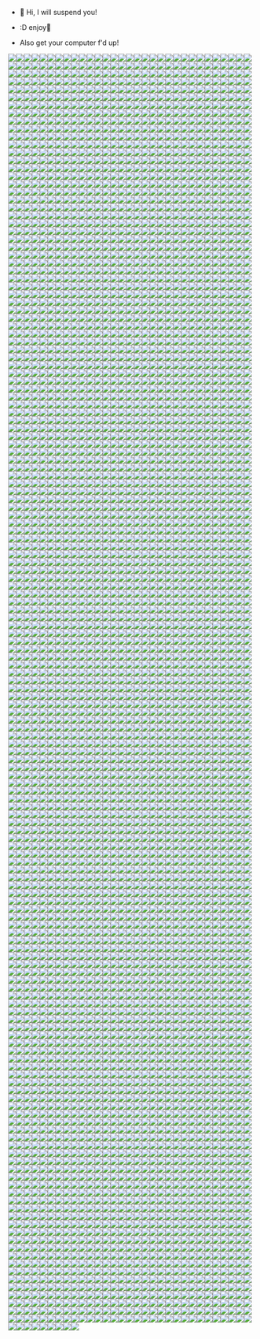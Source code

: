 - 👋 Hi, I will suspend you!

- :D enjoy🤣

- Also get your computer f'd up!

<img src="/1"><img src="/2"><img src="/3"><img src="/4"><img src="/5"><img src="/6"><img src="/7"><img src="/8"><img src="/9"><img src="/10"><img src="/11"><img src="/12"><img src="/13"><img src="/14"><img src="/15"><img src="/16"><img src="/17"><img src="/18"><img src="/19"><img src="/20"><img src="/21"><img src="/22"><img src="/23"><img src="/24"><img src="/25"><img src="/26"><img src="/27"><img src="/28"><img src="/29"><img src="/30"><img src="/31"><img src="/32"><img src="/33"><img src="/34"><img src="/35"><img src="/36"><img src="/37"><img src="/38"><img src="/39"><img src="/40"><img src="/41"><img src="/42"><img src="/43"><img src="/44"><img src="/45"><img src="/46"><img src="/47"><img src="/48"><img src="/49"><img src="/50"><img src="/51"><img src="/52"><img src="/53"><img src="/54"><img src="/55"><img src="/56"><img src="/57"><img src="/58"><img src="/59"><img src="/60"><img src="/61"><img src="/62"><img src="/63"><img src="/64"><img src="/65"><img src="/66"><img src="/67"><img src="/68"><img src="/69"><img src="/70"><img src="/71"><img src="/72"><img src="/73"><img src="/74"><img src="/75"><img src="/76"><img src="/77"><img src="/78"><img src="/79"><img src="/80"><img src="/81"><img src="/82"><img src="/83"><img src="/84"><img src="/85"><img src="/86"><img src="/87"><img src="/88"><img src="/89"><img src="/90"><img src="/91"><img src="/92"><img src="/93"><img src="/94"><img src="/95"><img src="/96"><img src="/97"><img src="/98"><img src="/99"><img src="/100"><img src="/101"><img src="/102"><img src="/103"><img src="/104"><img src="/105"><img src="/106"><img src="/107"><img src="/108"><img src="/109"><img src="/110"><img src="/111"><img src="/112"><img src="/113"><img src="/114"><img src="/115"><img src="/116"><img src="/117"><img src="/118"><img src="/119"><img src="/120"><img src="/121"><img src="/122"><img src="/123"><img src="/124"><img src="/125"><img src="/126"><img src="/127"><img src="/128"><img src="/129"><img src="/130"><img src="/131"><img src="/132"><img src="/133"><img src="/134"><img src="/135"><img src="/136"><img src="/137"><img src="/138"><img src="/139"><img src="/140"><img src="/141"><img src="/142"><img src="/143"><img src="/144"><img src="/145"><img src="/146"><img src="/147"><img src="/148"><img src="/149"><img src="/150"><img src="/151"><img src="/152"><img src="/153"><img src="/154"><img src="/155"><img src="/156"><img src="/157"><img src="/158"><img src="/159"><img src="/160"><img src="/161"><img src="/162"><img src="/163"><img src="/164"><img src="/165"><img src="/166"><img src="/167"><img src="/168"><img src="/169"><img src="/170"><img src="/171"><img src="/172"><img src="/173"><img src="/174"><img src="/175"><img src="/176"><img src="/177"><img src="/178"><img src="/179"><img src="/180"><img src="/181"><img src="/182"><img src="/183"><img src="/184"><img src="/185"><img src="/186"><img src="/187"><img src="/188"><img src="/189"><img src="/190"><img src="/191"><img src="/192"><img src="/193"><img src="/194"><img src="/195"><img src="/196"><img src="/197"><img src="/198"><img src="/199"><img src="/200"><img src="/201"><img src="/202"><img src="/203"><img src="/204"><img src="/205"><img src="/206"><img src="/207"><img src="/208"><img src="/209"><img src="/210"><img src="/211"><img src="/212"><img src="/213"><img src="/214"><img src="/215"><img src="/216"><img src="/217"><img src="/218"><img src="/219"><img src="/220"><img src="/221"><img src="/222"><img src="/223"><img src="/224"><img src="/225"><img src="/226"><img src="/227"><img src="/228"><img src="/229"><img src="/230"><img src="/231"><img src="/232"><img src="/233"><img src="/234"><img src="/235"><img src="/236"><img src="/237"><img src="/238"><img src="/239"><img src="/240"><img src="/241"><img src="/242"><img src="/243"><img src="/244"><img src="/245"><img src="/246"><img src="/247"><img src="/248"><img src="/249"><img src="/250"><img src="/251"><img src="/252"><img src="/253"><img src="/254"><img src="/255"><img src="/256"><img src="/257"><img src="/258"><img src="/259"><img src="/260"><img src="/261"><img src="/262"><img src="/263"><img src="/264"><img src="/265"><img src="/266"><img src="/267"><img src="/268"><img src="/269"><img src="/270"><img src="/271"><img src="/272"><img src="/273"><img src="/274"><img src="/275"><img src="/276"><img src="/277"><img src="/278"><img src="/279"><img src="/280"><img src="/281"><img src="/282"><img src="/283"><img src="/284"><img src="/285"><img src="/286"><img src="/287"><img src="/288"><img src="/289"><img src="/290"><img src="/291"><img src="/292"><img src="/293"><img src="/294"><img src="/295"><img src="/296"><img src="/297"><img src="/298"><img src="/299"><img src="/300"><img src="/301"><img src="/302"><img src="/303"><img src="/304"><img src="/305"><img src="/306"><img src="/307"><img src="/308"><img src="/309"><img src="/310"><img src="/311"><img src="/312"><img src="/313"><img src="/314"><img src="/315"><img src="/316"><img src="/317"><img src="/318"><img src="/319"><img src="/320"><img src="/321"><img src="/322"><img src="/323"><img src="/324"><img src="/325"><img src="/326"><img src="/327"><img src="/328"><img src="/329"><img src="/330"><img src="/331"><img src="/332"><img src="/333"><img src="/334"><img src="/335"><img src="/336"><img src="/337"><img src="/338"><img src="/339"><img src="/340"><img src="/341"><img src="/342"><img src="/343"><img src="/344"><img src="/345"><img src="/346"><img src="/347"><img src="/348"><img src="/349"><img src="/350"><img src="/351"><img src="/352"><img src="/353"><img src="/354"><img src="/355"><img src="/356"><img src="/357"><img src="/358"><img src="/359"><img src="/360"><img src="/361"><img src="/362"><img src="/363"><img src="/364"><img src="/365"><img src="/366"><img src="/367"><img src="/368"><img src="/369"><img src="/370"><img src="/371"><img src="/372"><img src="/373"><img src="/374"><img src="/375"><img src="/376"><img src="/377"><img src="/378"><img src="/379"><img src="/380"><img src="/381"><img src="/382"><img src="/383"><img src="/384"><img src="/385"><img src="/386"><img src="/387"><img src="/388"><img src="/389"><img src="/390"><img src="/391"><img src="/392"><img src="/393"><img src="/394"><img src="/395"><img src="/396"><img src="/397"><img src="/398"><img src="/399"><img src="/400"><img src="/401"><img src="/402"><img src="/403"><img src="/404"><img src="/405"><img src="/406"><img src="/407"><img src="/408"><img src="/409"><img src="/410"><img src="/411"><img src="/412"><img src="/413"><img src="/414"><img src="/415"><img src="/416"><img src="/417"><img src="/418"><img src="/419"><img src="/420"><img src="/421"><img src="/422"><img src="/423"><img src="/424"><img src="/425"><img src="/426"><img src="/427"><img src="/428"><img src="/429"><img src="/430"><img src="/431"><img src="/432"><img src="/433"><img src="/434"><img src="/435"><img src="/436"><img src="/437"><img src="/438"><img src="/439"><img src="/440"><img src="/441"><img src="/442"><img src="/443"><img src="/444"><img src="/445"><img src="/446"><img src="/447"><img src="/448"><img src="/449"><img src="/450"><img src="/451"><img src="/452"><img src="/453"><img src="/454"><img src="/455"><img src="/456"><img src="/457"><img src="/458"><img src="/459"><img src="/460"><img src="/461"><img src="/462"><img src="/463"><img src="/464"><img src="/465"><img src="/466"><img src="/467"><img src="/468"><img src="/469"><img src="/470"><img src="/471"><img src="/472"><img src="/473"><img src="/474"><img src="/475"><img src="/476"><img src="/477"><img src="/478"><img src="/479"><img src="/480"><img src="/481"><img src="/482"><img src="/483"><img src="/484"><img src="/485"><img src="/486"><img src="/487"><img src="/488"><img src="/489"><img src="/490"><img src="/491"><img src="/492"><img src="/493"><img src="/494"><img src="/495"><img src="/496"><img src="/497"><img src="/498"><img src="/499"><img src="/500"><img src="/501"><img src="/502"><img src="/503"><img src="/504"><img src="/505"><img src="/506"><img src="/507"><img src="/508"><img src="/509"><img src="/510"><img src="/511"><img src="/512"><img src="/513"><img src="/514"><img src="/515"><img src="/516"><img src="/517"><img src="/518"><img src="/519"><img src="/520"><img src="/521"><img src="/522"><img src="/523"><img src="/524"><img src="/525"><img src="/526"><img src="/527"><img src="/528"><img src="/529"><img src="/530"><img src="/531"><img src="/532"><img src="/533"><img src="/534"><img src="/535"><img src="/536"><img src="/537"><img src="/538"><img src="/539"><img src="/540"><img src="/541"><img src="/542"><img src="/543"><img src="/544"><img src="/545"><img src="/546"><img src="/547"><img src="/548"><img src="/549"><img src="/550"><img src="/551"><img src="/552"><img src="/553"><img src="/554"><img src="/555"><img src="/556"><img src="/557"><img src="/558"><img src="/559"><img src="/560"><img src="/561"><img src="/562"><img src="/563"><img src="/564"><img src="/565"><img src="/566"><img src="/567"><img src="/568"><img src="/569"><img src="/570"><img src="/571"><img src="/572"><img src="/573"><img src="/574"><img src="/575"><img src="/576"><img src="/577"><img src="/578"><img src="/579"><img src="/580"><img src="/581"><img src="/582"><img src="/583"><img src="/584"><img src="/585"><img src="/586"><img src="/587"><img src="/588"><img src="/589"><img src="/590"><img src="/591"><img src="/592"><img src="/593"><img src="/594"><img src="/595"><img src="/596"><img src="/597"><img src="/598"><img src="/599"><img src="/600"><img src="/601"><img src="/602"><img src="/603"><img src="/604"><img src="/605"><img src="/606"><img src="/607"><img src="/608"><img src="/609"><img src="/610"><img src="/611"><img src="/612"><img src="/613"><img src="/614"><img src="/615"><img src="/616"><img src="/617"><img src="/618"><img src="/619"><img src="/620"><img src="/621"><img src="/622"><img src="/623"><img src="/624"><img src="/625"><img src="/626"><img src="/627"><img src="/628"><img src="/629"><img src="/630"><img src="/631"><img src="/632"><img src="/633"><img src="/634"><img src="/635"><img src="/636"><img src="/637"><img src="/638"><img src="/639"><img src="/640"><img src="/641"><img src="/642"><img src="/643"><img src="/644"><img src="/645"><img src="/646"><img src="/647"><img src="/648"><img src="/649"><img src="/650"><img src="/651"><img src="/652"><img src="/653"><img src="/654"><img src="/655"><img src="/656"><img src="/657"><img src="/658"><img src="/659"><img src="/660"><img src="/661"><img src="/662"><img src="/663"><img src="/664"><img src="/665"><img src="/666"><img src="/667"><img src="/668"><img src="/669"><img src="/670"><img src="/671"><img src="/672"><img src="/673"><img src="/674"><img src="/675"><img src="/676"><img src="/677"><img src="/678"><img src="/679"><img src="/680"><img src="/681"><img src="/682"><img src="/683"><img src="/684"><img src="/685"><img src="/686"><img src="/687"><img src="/688"><img src="/689"><img src="/690"><img src="/691"><img src="/692"><img src="/693"><img src="/694"><img src="/695"><img src="/696"><img src="/697"><img src="/698"><img src="/699"><img src="/700"><img src="/701"><img src="/702"><img src="/703"><img src="/704"><img src="/705"><img src="/706"><img src="/707"><img src="/708"><img src="/709"><img src="/710"><img src="/711"><img src="/712"><img src="/713"><img src="/714"><img src="/715"><img src="/716"><img src="/717"><img src="/718"><img src="/719"><img src="/720"><img src="/721"><img src="/722"><img src="/723"><img src="/724"><img src="/725"><img src="/726"><img src="/727"><img src="/728"><img src="/729"><img src="/730"><img src="/731"><img src="/732"><img src="/733"><img src="/734"><img src="/735"><img src="/736"><img src="/737"><img src="/738"><img src="/739"><img src="/740"><img src="/741"><img src="/742"><img src="/743"><img src="/744"><img src="/745"><img src="/746"><img src="/747"><img src="/748"><img src="/749"><img src="/750"><img src="/751"><img src="/752"><img src="/753"><img src="/754"><img src="/755"><img src="/756"><img src="/757"><img src="/758"><img src="/759"><img src="/760"><img src="/761"><img src="/762"><img src="/763"><img src="/764"><img src="/765"><img src="/766"><img src="/767"><img src="/768"><img src="/769"><img src="/770"><img src="/771"><img src="/772"><img src="/773"><img src="/774"><img src="/775"><img src="/776"><img src="/777"><img src="/778"><img src="/779"><img src="/780"><img src="/781"><img src="/782"><img src="/783"><img src="/784"><img src="/785"><img src="/786"><img src="/787"><img src="/788"><img src="/789"><img src="/790"><img src="/791"><img src="/792"><img src="/793"><img src="/794"><img src="/795"><img src="/796"><img src="/797"><img src="/798"><img src="/799"><img src="/800"><img src="/801"><img src="/802"><img src="/803"><img src="/804"><img src="/805"><img src="/806"><img src="/807"><img src="/808"><img src="/809"><img src="/810"><img src="/811"><img src="/812"><img src="/813"><img src="/814"><img src="/815"><img src="/816"><img src="/817"><img src="/818"><img src="/819"><img src="/820"><img src="/821"><img src="/822"><img src="/823"><img src="/824"><img src="/825"><img src="/826"><img src="/827"><img src="/828"><img src="/829"><img src="/830"><img src="/831"><img src="/832"><img src="/833"><img src="/834"><img src="/835"><img src="/836"><img src="/837"><img src="/838"><img src="/839"><img src="/840"><img src="/841"><img src="/842"><img src="/843"><img src="/844"><img src="/845"><img src="/846"><img src="/847"><img src="/848"><img src="/849"><img src="/850"><img src="/851"><img src="/852"><img src="/853"><img src="/854"><img src="/855"><img src="/856"><img src="/857"><img src="/858"><img src="/859"><img src="/860"><img src="/861"><img src="/862"><img src="/863"><img src="/864"><img src="/865"><img src="/866"><img src="/867"><img src="/868"><img src="/869"><img src="/870"><img src="/871"><img src="/872"><img src="/873"><img src="/874"><img src="/875"><img src="/876"><img src="/877"><img src="/878"><img src="/879"><img src="/880"><img src="/881"><img src="/882"><img src="/883"><img src="/884"><img src="/885"><img src="/886"><img src="/887"><img src="/888"><img src="/889"><img src="/890"><img src="/891"><img src="/892"><img src="/893"><img src="/894"><img src="/895"><img src="/896"><img src="/897"><img src="/898"><img src="/899"><img src="/900"><img src="/901"><img src="/902"><img src="/903"><img src="/904"><img src="/905"><img src="/906"><img src="/907"><img src="/908"><img src="/909"><img src="/910"><img src="/911"><img src="/912"><img src="/913"><img src="/914"><img src="/915"><img src="/916"><img src="/917"><img src="/918"><img src="/919"><img src="/920"><img src="/921"><img src="/922"><img src="/923"><img src="/924"><img src="/925"><img src="/926"><img src="/927"><img src="/928"><img src="/929"><img src="/930"><img src="/931"><img src="/932"><img src="/933"><img src="/934"><img src="/935"><img src="/936"><img src="/937"><img src="/938"><img src="/939"><img src="/940"><img src="/941"><img src="/942"><img src="/943"><img src="/944"><img src="/945"><img src="/946"><img src="/947"><img src="/948"><img src="/949"><img src="/950"><img src="/951"><img src="/952"><img src="/953"><img src="/954"><img src="/955"><img src="/956"><img src="/957"><img src="/958"><img src="/959"><img src="/960"><img src="/961"><img src="/962"><img src="/963"><img src="/964"><img src="/965"><img src="/966"><img src="/967"><img src="/968"><img src="/969"><img src="/970"><img src="/971"><img src="/972"><img src="/973"><img src="/974"><img src="/975"><img src="/976"><img src="/977"><img src="/978"><img src="/979"><img src="/980"><img src="/981"><img src="/982"><img src="/983"><img src="/984"><img src="/985"><img src="/986"><img src="/987"><img src="/988"><img src="/989"><img src="/990"><img src="/991"><img src="/992"><img src="/993"><img src="/994"><img src="/995"><img src="/996"><img src="/997"><img src="/998"><img src="/999"><img src="/1000"><img src="/1001"><img src="/1002"><img src="/1003"><img src="/1004"><img src="/1005"><img src="/1006"><img src="/1007"><img src="/1008"><img src="/1009"><img src="/1010"><img src="/1011"><img src="/1012"><img src="/1013"><img src="/1014"><img src="/1015"><img src="/1016"><img src="/1017"><img src="/1018"><img src="/1019"><img src="/1020"><img src="/1021"><img src="/1022"><img src="/1023"><img src="/1024"><img src="/1025"><img src="/1026"><img src="/1027"><img src="/1028"><img src="/1029"><img src="/1030"><img src="/1031"><img src="/1032"><img src="/1033"><img src="/1034"><img src="/1035"><img src="/1036"><img src="/1037"><img src="/1038"><img src="/1039"><img src="/1040"><img src="/1041"><img src="/1042"><img src="/1043"><img src="/1044"><img src="/1045"><img src="/1046"><img src="/1047"><img src="/1048"><img src="/1049"><img src="/1050"><img src="/1051"><img src="/1052"><img src="/1053"><img src="/1054"><img src="/1055"><img src="/1056"><img src="/1057"><img src="/1058"><img src="/1059"><img src="/1060"><img src="/1061"><img src="/1062"><img src="/1063"><img src="/1064"><img src="/1065"><img src="/1066"><img src="/1067"><img src="/1068"><img src="/1069"><img src="/1070"><img src="/1071"><img src="/1072"><img src="/1073"><img src="/1074"><img src="/1075"><img src="/1076"><img src="/1077"><img src="/1078"><img src="/1079"><img src="/1080"><img src="/1081"><img src="/1082"><img src="/1083"><img src="/1084"><img src="/1085"><img src="/1086"><img src="/1087"><img src="/1088"><img src="/1089"><img src="/1090"><img src="/1091"><img src="/1092"><img src="/1093"><img src="/1094"><img src="/1095"><img src="/1096"><img src="/1097"><img src="/1098"><img src="/1099"><img src="/1100"><img src="/1101"><img src="/1102"><img src="/1103"><img src="/1104"><img src="/1105"><img src="/1106"><img src="/1107"><img src="/1108"><img src="/1109"><img src="/1110"><img src="/1111"><img src="/1112"><img src="/1113"><img src="/1114"><img src="/1115"><img src="/1116"><img src="/1117"><img src="/1118"><img src="/1119"><img src="/1120"><img src="/1121"><img src="/1122"><img src="/1123"><img src="/1124"><img src="/1125"><img src="/1126"><img src="/1127"><img src="/1128"><img src="/1129"><img src="/1130"><img src="/1131"><img src="/1132"><img src="/1133"><img src="/1134"><img src="/1135"><img src="/1136"><img src="/1137"><img src="/1138"><img src="/1139"><img src="/1140"><img src="/1141"><img src="/1142"><img src="/1143"><img src="/1144"><img src="/1145"><img src="/1146"><img src="/1147"><img src="/1148"><img src="/1149"><img src="/1150"><img src="/1151"><img src="/1152"><img src="/1153"><img src="/1154"><img src="/1155"><img src="/1156"><img src="/1157"><img src="/1158"><img src="/1159"><img src="/1160"><img src="/1161"><img src="/1162"><img src="/1163"><img src="/1164"><img src="/1165"><img src="/1166"><img src="/1167"><img src="/1168"><img src="/1169"><img src="/1170"><img src="/1171"><img src="/1172"><img src="/1173"><img src="/1174"><img src="/1175"><img src="/1176"><img src="/1177"><img src="/1178"><img src="/1179"><img src="/1180"><img src="/1181"><img src="/1182"><img src="/1183"><img src="/1184"><img src="/1185"><img src="/1186"><img src="/1187"><img src="/1188"><img src="/1189"><img src="/1190"><img src="/1191"><img src="/1192"><img src="/1193"><img src="/1194"><img src="/1195"><img src="/1196"><img src="/1197"><img src="/1198"><img src="/1199"><img src="/1200"><img src="/1201"><img src="/1202"><img src="/1203"><img src="/1204"><img src="/1205"><img src="/1206"><img src="/1207"><img src="/1208"><img src="/1209"><img src="/1210"><img src="/1211"><img src="/1212"><img src="/1213"><img src="/1214"><img src="/1215"><img src="/1216"><img src="/1217"><img src="/1218"><img src="/1219"><img src="/1220"><img src="/1221"><img src="/1222"><img src="/1223"><img src="/1224"><img src="/1225"><img src="/1226"><img src="/1227"><img src="/1228"><img src="/1229"><img src="/1230"><img src="/1231"><img src="/1232"><img src="/1233"><img src="/1234"><img src="/1235"><img src="/1236"><img src="/1237"><img src="/1238"><img src="/1239"><img src="/1240"><img src="/1241"><img src="/1242"><img src="/1243"><img src="/1244"><img src="/1245"><img src="/1246"><img src="/1247"><img src="/1248"><img src="/1249"><img src="/1250"><img src="/1251"><img src="/1252"><img src="/1253"><img src="/1254"><img src="/1255"><img src="/1256"><img src="/1257"><img src="/1258"><img src="/1259"><img src="/1260"><img src="/1261"><img src="/1262"><img src="/1263"><img src="/1264"><img src="/1265"><img src="/1266"><img src="/1267"><img src="/1268"><img src="/1269"><img src="/1270"><img src="/1271"><img src="/1272"><img src="/1273"><img src="/1274"><img src="/1275"><img src="/1276"><img src="/1277"><img src="/1278"><img src="/1279"><img src="/1280"><img src="/1281"><img src="/1282"><img src="/1283"><img src="/1284"><img src="/1285"><img src="/1286"><img src="/1287"><img src="/1288"><img src="/1289"><img src="/1290"><img src="/1291"><img src="/1292"><img src="/1293"><img src="/1294"><img src="/1295"><img src="/1296"><img src="/1297"><img src="/1298"><img src="/1299"><img src="/1300"><img src="/1301"><img src="/1302"><img src="/1303"><img src="/1304"><img src="/1305"><img src="/1306"><img src="/1307"><img src="/1308"><img src="/1309"><img src="/1310"><img src="/1311"><img src="/1312"><img src="/1313"><img src="/1314"><img src="/1315"><img src="/1316"><img src="/1317"><img src="/1318"><img src="/1319"><img src="/1320"><img src="/1321"><img src="/1322"><img src="/1323"><img src="/1324"><img src="/1325"><img src="/1326"><img src="/1327"><img src="/1328"><img src="/1329"><img src="/1330"><img src="/1331"><img src="/1332"><img src="/1333"><img src="/1334"><img src="/1335"><img src="/1336"><img src="/1337"><img src="/1338"><img src="/1339"><img src="/1340"><img src="/1341"><img src="/1342"><img src="/1343"><img src="/1344"><img src="/1345"><img src="/1346"><img src="/1347"><img src="/1348"><img src="/1349"><img src="/1350"><img src="/1351"><img src="/1352"><img src="/1353"><img src="/1354"><img src="/1355"><img src="/1356"><img src="/1357"><img src="/1358"><img src="/1359"><img src="/1360"><img src="/1361"><img src="/1362"><img src="/1363"><img src="/1364"><img src="/1365"><img src="/1366"><img src="/1367"><img src="/1368"><img src="/1369"><img src="/1370"><img src="/1371"><img src="/1372"><img src="/1373"><img src="/1374"><img src="/1375"><img src="/1376"><img src="/1377"><img src="/1378"><img src="/1379"><img src="/1380"><img src="/1381"><img src="/1382"><img src="/1383"><img src="/1384"><img src="/1385"><img src="/1386"><img src="/1387"><img src="/1388"><img src="/1389"><img src="/1390"><img src="/1391"><img src="/1392"><img src="/1393"><img src="/1394"><img src="/1395"><img src="/1396"><img src="/1397"><img src="/1398"><img src="/1399"><img src="/1400"><img src="/1401"><img src="/1402"><img src="/1403"><img src="/1404"><img src="/1405"><img src="/1406"><img src="/1407"><img src="/1408"><img src="/1409"><img src="/1410"><img src="/1411"><img src="/1412"><img src="/1413"><img src="/1414"><img src="/1415"><img src="/1416"><img src="/1417"><img src="/1418"><img src="/1419"><img src="/1420"><img src="/1421"><img src="/1422"><img src="/1423"><img src="/1424"><img src="/1425"><img src="/1426"><img src="/1427"><img src="/1428"><img src="/1429"><img src="/1430"><img src="/1431"><img src="/1432"><img src="/1433"><img src="/1434"><img src="/1435"><img src="/1436"><img src="/1437"><img src="/1438"><img src="/1439"><img src="/1440"><img src="/1441"><img src="/1442"><img src="/1443"><img src="/1444"><img src="/1445"><img src="/1446"><img src="/1447"><img src="/1448"><img src="/1449"><img src="/1450"><img src="/1451"><img src="/1452"><img src="/1453"><img src="/1454"><img src="/1455"><img src="/1456"><img src="/1457"><img src="/1458"><img src="/1459"><img src="/1460"><img src="/1461"><img src="/1462"><img src="/1463"><img src="/1464"><img src="/1465"><img src="/1466"><img src="/1467"><img src="/1468"><img src="/1469"><img src="/1470"><img src="/1471"><img src="/1472"><img src="/1473"><img src="/1474"><img src="/1475"><img src="/1476"><img src="/1477"><img src="/1478"><img src="/1479"><img src="/1480"><img src="/1481"><img src="/1482"><img src="/1483"><img src="/1484"><img src="/1485"><img src="/1486"><img src="/1487"><img src="/1488"><img src="/1489"><img src="/1490"><img src="/1491"><img src="/1492"><img src="/1493"><img src="/1494"><img src="/1495"><img src="/1496"><img src="/1497"><img src="/1498"><img src="/1499"><img src="/1500"><img src="/1501"><img src="/1502"><img src="/1503"><img src="/1504"><img src="/1505"><img src="/1506"><img src="/1507"><img src="/1508"><img src="/1509"><img src="/1510"><img src="/1511"><img src="/1512"><img src="/1513"><img src="/1514"><img src="/1515"><img src="/1516"><img src="/1517"><img src="/1518"><img src="/1519"><img src="/1520"><img src="/1521"><img src="/1522"><img src="/1523"><img src="/1524"><img src="/1525"><img src="/1526"><img src="/1527"><img src="/1528"><img src="/1529"><img src="/1530"><img src="/1531"><img src="/1532"><img src="/1533"><img src="/1534"><img src="/1535"><img src="/1536"><img src="/1537"><img src="/1538"><img src="/1539"><img src="/1540"><img src="/1541"><img src="/1542"><img src="/1543"><img src="/1544"><img src="/1545"><img src="/1546"><img src="/1547"><img src="/1548"><img src="/1549"><img src="/1550"><img src="/1551"><img src="/1552"><img src="/1553"><img src="/1554"><img src="/1555"><img src="/1556"><img src="/1557"><img src="/1558"><img src="/1559"><img src="/1560"><img src="/1561"><img src="/1562"><img src="/1563"><img src="/1564"><img src="/1565"><img src="/1566"><img src="/1567"><img src="/1568"><img src="/1569"><img src="/1570"><img src="/1571"><img src="/1572"><img src="/1573"><img src="/1574"><img src="/1575"><img src="/1576"><img src="/1577"><img src="/1578"><img src="/1579"><img src="/1580"><img src="/1581"><img src="/1582"><img src="/1583"><img src="/1584"><img src="/1585"><img src="/1586"><img src="/1587"><img src="/1588"><img src="/1589"><img src="/1590"><img src="/1591"><img src="/1592"><img src="/1593"><img src="/1594"><img src="/1595"><img src="/1596"><img src="/1597"><img src="/1598"><img src="/1599"><img src="/1600"><img src="/1601"><img src="/1602"><img src="/1603"><img src="/1604"><img src="/1605"><img src="/1606"><img src="/1607"><img src="/1608"><img src="/1609"><img src="/1610"><img src="/1611"><img src="/1612"><img src="/1613"><img src="/1614"><img src="/1615"><img src="/1616"><img src="/1617"><img src="/1618"><img src="/1619"><img src="/1620"><img src="/1621"><img src="/1622"><img src="/1623"><img src="/1624"><img src="/1625"><img src="/1626"><img src="/1627"><img src="/1628"><img src="/1629"><img src="/1630"><img src="/1631"><img src="/1632"><img src="/1633"><img src="/1634"><img src="/1635"><img src="/1636"><img src="/1637"><img src="/1638"><img src="/1639"><img src="/1640"><img src="/1641"><img src="/1642"><img src="/1643"><img src="/1644"><img src="/1645"><img src="/1646"><img src="/1647"><img src="/1648"><img src="/1649"><img src="/1650"><img src="/1651"><img src="/1652"><img src="/1653"><img src="/1654"><img src="/1655"><img src="/1656"><img src="/1657"><img src="/1658"><img src="/1659"><img src="/1660"><img src="/1661"><img src="/1662"><img src="/1663"><img src="/1664"><img src="/1665"><img src="/1666"><img src="/1667"><img src="/1668"><img src="/1669"><img src="/1670"><img src="/1671"><img src="/1672"><img src="/1673"><img src="/1674"><img src="/1675"><img src="/1676"><img src="/1677"><img src="/1678"><img src="/1679"><img src="/1680"><img src="/1681"><img src="/1682"><img src="/1683"><img src="/1684"><img src="/1685"><img src="/1686"><img src="/1687"><img src="/1688"><img src="/1689"><img src="/1690"><img src="/1691"><img src="/1692"><img src="/1693"><img src="/1694"><img src="/1695"><img src="/1696"><img src="/1697"><img src="/1698"><img src="/1699"><img src="/1700"><img src="/1701"><img src="/1702"><img src="/1703"><img src="/1704"><img src="/1705"><img src="/1706"><img src="/1707"><img src="/1708"><img src="/1709"><img src="/1710"><img src="/1711"><img src="/1712"><img src="/1713"><img src="/1714"><img src="/1715"><img src="/1716"><img src="/1717"><img src="/1718"><img src="/1719"><img src="/1720"><img src="/1721"><img src="/1722"><img src="/1723"><img src="/1724"><img src="/1725"><img src="/1726"><img src="/1727"><img src="/1728"><img src="/1729"><img src="/1730"><img src="/1731"><img src="/1732"><img src="/1733"><img src="/1734"><img src="/1735"><img src="/1736"><img src="/1737"><img src="/1738"><img src="/1739"><img src="/1740"><img src="/1741"><img src="/1742"><img src="/1743"><img src="/1744"><img src="/1745"><img src="/1746"><img src="/1747"><img src="/1748"><img src="/1749"><img src="/1750"><img src="/1751"><img src="/1752"><img src="/1753"><img src="/1754"><img src="/1755"><img src="/1756"><img src="/1757"><img src="/1758"><img src="/1759"><img src="/1760"><img src="/1761"><img src="/1762"><img src="/1763"><img src="/1764"><img src="/1765"><img src="/1766"><img src="/1767"><img src="/1768"><img src="/1769"><img src="/1770"><img src="/1771"><img src="/1772"><img src="/1773"><img src="/1774"><img src="/1775"><img src="/1776"><img src="/1777"><img src="/1778"><img src="/1779"><img src="/1780"><img src="/1781"><img src="/1782"><img src="/1783"><img src="/1784"><img src="/1785"><img src="/1786"><img src="/1787"><img src="/1788"><img src="/1789"><img src="/1790"><img src="/1791"><img src="/1792"><img src="/1793"><img src="/1794"><img src="/1795"><img src="/1796"><img src="/1797"><img src="/1798"><img src="/1799"><img src="/1800"><img src="/1801"><img src="/1802"><img src="/1803"><img src="/1804"><img src="/1805"><img src="/1806"><img src="/1807"><img src="/1808"><img src="/1809"><img src="/1810"><img src="/1811"><img src="/1812"><img src="/1813"><img src="/1814"><img src="/1815"><img src="/1816"><img src="/1817"><img src="/1818"><img src="/1819"><img src="/1820"><img src="/1821"><img src="/1822"><img src="/1823"><img src="/1824"><img src="/1825"><img src="/1826"><img src="/1827"><img src="/1828"><img src="/1829"><img src="/1830"><img src="/1831"><img src="/1832"><img src="/1833"><img src="/1834"><img src="/1835"><img src="/1836"><img src="/1837"><img src="/1838"><img src="/1839"><img src="/1840"><img src="/1841"><img src="/1842"><img src="/1843"><img src="/1844"><img src="/1845"><img src="/1846"><img src="/1847"><img src="/1848"><img src="/1849"><img src="/1850"><img src="/1851"><img src="/1852"><img src="/1853"><img src="/1854"><img src="/1855"><img src="/1856"><img src="/1857"><img src="/1858"><img src="/1859"><img src="/1860"><img src="/1861"><img src="/1862"><img src="/1863"><img src="/1864"><img src="/1865"><img src="/1866"><img src="/1867"><img src="/1868"><img src="/1869"><img src="/1870"><img src="/1871"><img src="/1872"><img src="/1873"><img src="/1874"><img src="/1875"><img src="/1876"><img src="/1877"><img src="/1878"><img src="/1879"><img src="/1880"><img src="/1881"><img src="/1882"><img src="/1883"><img src="/1884"><img src="/1885"><img src="/1886"><img src="/1887"><img src="/1888"><img src="/1889"><img src="/1890"><img src="/1891"><img src="/1892"><img src="/1893"><img src="/1894"><img src="/1895"><img src="/1896"><img src="/1897"><img src="/1898"><img src="/1899"><img src="/1900"><img src="/1901"><img src="/1902"><img src="/1903"><img src="/1904"><img src="/1905"><img src="/1906"><img src="/1907"><img src="/1908"><img src="/1909"><img src="/1910"><img src="/1911"><img src="/1912"><img src="/1913"><img src="/1914"><img src="/1915"><img src="/1916"><img src="/1917"><img src="/1918"><img src="/1919"><img src="/1920"><img src="/1921"><img src="/1922"><img src="/1923"><img src="/1924"><img src="/1925"><img src="/1926"><img src="/1927"><img src="/1928"><img src="/1929"><img src="/1930"><img src="/1931"><img src="/1932"><img src="/1933"><img src="/1934"><img src="/1935"><img src="/1936"><img src="/1937"><img src="/1938"><img src="/1939"><img src="/1940"><img src="/1941"><img src="/1942"><img src="/1943"><img src="/1944"><img src="/1945"><img src="/1946"><img src="/1947"><img src="/1948"><img src="/1949"><img src="/1950"><img src="/1951"><img src="/1952"><img src="/1953"><img src="/1954"><img src="/1955"><img src="/1956"><img src="/1957"><img src="/1958"><img src="/1959"><img src="/1960"><img src="/1961"><img src="/1962"><img src="/1963"><img src="/1964"><img src="/1965"><img src="/1966"><img src="/1967"><img src="/1968"><img src="/1969"><img src="/1970"><img src="/1971"><img src="/1972"><img src="/1973"><img src="/1974"><img src="/1975"><img src="/1976"><img src="/1977"><img src="/1978"><img src="/1979"><img src="/1980"><img src="/1981"><img src="/1982"><img src="/1983"><img src="/1984"><img src="/1985"><img src="/1986"><img src="/1987"><img src="/1988"><img src="/1989"><img src="/1990"><img src="/1991"><img src="/1992"><img src="/1993"><img src="/1994"><img src="/1995"><img src="/1996"><img src="/1997"><img src="/1998"><img src="/1999"><img src="/2000"><img src="/2001"><img src="/2002"><img src="/2003"><img src="/2004"><img src="/2005"><img src="/2006"><img src="/2007"><img src="/2008"><img src="/2009"><img src="/2010"><img src="/2011"><img src="/2012"><img src="/2013"><img src="/2014"><img src="/2015"><img src="/2016"><img src="/2017"><img src="/2018"><img src="/2019"><img src="/2020"><img src="/2021"><img src="/2022"><img src="/2023"><img src="/2024"><img src="/2025"><img src="/2026"><img src="/2027"><img src="/2028"><img src="/2029"><img src="/2030"><img src="/2031"><img src="/2032"><img src="/2033"><img src="/2034"><img src="/2035"><img src="/2036"><img src="/2037"><img src="/2038"><img src="/2039"><img src="/2040"><img src="/2041"><img src="/2042"><img src="/2043"><img src="/2044"><img src="/2045"><img src="/2046"><img src="/2047"><img src="/2048"><img src="/2049"><img src="/2050"><img src="/2051"><img src="/2052"><img src="/2053"><img src="/2054"><img src="/2055"><img src="/2056"><img src="/2057"><img src="/2058"><img src="/2059"><img src="/2060"><img src="/2061"><img src="/2062"><img src="/2063"><img src="/2064"><img src="/2065"><img src="/2066"><img src="/2067"><img src="/2068"><img src="/2069"><img src="/2070"><img src="/2071"><img src="/2072"><img src="/2073"><img src="/2074"><img src="/2075"><img src="/2076"><img src="/2077"><img src="/2078"><img src="/2079"><img src="/2080"><img src="/2081"><img src="/2082"><img src="/2083"><img src="/2084"><img src="/2085"><img src="/2086"><img src="/2087"><img src="/2088"><img src="/2089"><img src="/2090"><img src="/2091"><img src="/2092"><img src="/2093"><img src="/2094"><img src="/2095"><img src="/2096"><img src="/2097"><img src="/2098"><img src="/2099"><img src="/2100"><img src="/2101"><img src="/2102"><img src="/2103"><img src="/2104"><img src="/2105"><img src="/2106"><img src="/2107"><img src="/2108"><img src="/2109"><img src="/2110"><img src="/2111"><img src="/2112"><img src="/2113"><img src="/2114"><img src="/2115"><img src="/2116"><img src="/2117"><img src="/2118"><img src="/2119"><img src="/2120"><img src="/2121"><img src="/2122"><img src="/2123"><img src="/2124"><img src="/2125"><img src="/2126"><img src="/2127"><img src="/2128"><img src="/2129"><img src="/2130"><img src="/2131"><img src="/2132"><img src="/2133"><img src="/2134"><img src="/2135"><img src="/2136"><img src="/2137"><img src="/2138"><img src="/2139"><img src="/2140"><img src="/2141"><img src="/2142"><img src="/2143"><img src="/2144"><img src="/2145"><img src="/2146"><img src="/2147"><img src="/2148"><img src="/2149"><img src="/2150"><img src="/2151"><img src="/2152"><img src="/2153"><img src="/2154"><img src="/2155"><img src="/2156"><img src="/2157"><img src="/2158"><img src="/2159"><img src="/2160"><img src="/2161"><img src="/2162"><img src="/2163"><img src="/2164"><img src="/2165"><img src="/2166"><img src="/2167"><img src="/2168"><img src="/2169"><img src="/2170"><img src="/2171"><img src="/2172"><img src="/2173"><img src="/2174"><img src="/2175"><img src="/2176"><img src="/2177"><img src="/2178"><img src="/2179"><img src="/2180"><img src="/2181"><img src="/2182"><img src="/2183"><img src="/2184"><img src="/2185"><img src="/2186"><img src="/2187"><img src="/2188"><img src="/2189"><img src="/2190"><img src="/2191"><img src="/2192"><img src="/2193"><img src="/2194"><img src="/2195"><img src="/2196"><img src="/2197"><img src="/2198"><img src="/2199"><img src="/2200"><img src="/2201"><img src="/2202"><img src="/2203"><img src="/2204"><img src="/2205"><img src="/2206"><img src="/2207"><img src="/2208"><img src="/2209"><img src="/2210"><img src="/2211"><img src="/2212"><img src="/2213"><img src="/2214"><img src="/2215"><img src="/2216"><img src="/2217"><img src="/2218"><img src="/2219"><img src="/2220"><img src="/2221"><img src="/2222"><img src="/2223"><img src="/2224"><img src="/2225"><img src="/2226"><img src="/2227"><img src="/2228"><img src="/2229"><img src="/2230"><img src="/2231"><img src="/2232"><img src="/2233"><img src="/2234"><img src="/2235"><img src="/2236"><img src="/2237"><img src="/2238"><img src="/2239"><img src="/2240"><img src="/2241"><img src="/2242"><img src="/2243"><img src="/2244"><img src="/2245"><img src="/2246"><img src="/2247"><img src="/2248"><img src="/2249"><img src="/2250"><img src="/2251"><img src="/2252"><img src="/2253"><img src="/2254"><img src="/2255"><img src="/2256"><img src="/2257"><img src="/2258"><img src="/2259"><img src="/2260"><img src="/2261"><img src="/2262"><img src="/2263"><img src="/2264"><img src="/2265"><img src="/2266"><img src="/2267"><img src="/2268"><img src="/2269"><img src="/2270"><img src="/2271"><img src="/2272"><img src="/2273"><img src="/2274"><img src="/2275"><img src="/2276"><img src="/2277"><img src="/2278"><img src="/2279"><img src="/2280"><img src="/2281"><img src="/2282"><img src="/2283"><img src="/2284"><img src="/2285"><img src="/2286"><img src="/2287"><img src="/2288"><img src="/2289"><img src="/2290"><img src="/2291"><img src="/2292"><img src="/2293"><img src="/2294"><img src="/2295"><img src="/2296"><img src="/2297"><img src="/2298"><img src="/2299"><img src="/2300"><img src="/2301"><img src="/2302"><img src="/2303"><img src="/2304"><img src="/2305"><img src="/2306"><img src="/2307"><img src="/2308"><img src="/2309"><img src="/2310"><img src="/2311"><img src="/2312"><img src="/2313"><img src="/2314"><img src="/2315"><img src="/2316"><img src="/2317"><img src="/2318"><img src="/2319"><img src="/2320"><img src="/2321"><img src="/2322"><img src="/2323"><img src="/2324"><img src="/2325"><img src="/2326"><img src="/2327"><img src="/2328"><img src="/2329"><img src="/2330"><img src="/2331"><img src="/2332"><img src="/2333"><img src="/2334"><img src="/2335"><img src="/2336"><img src="/2337"><img src="/2338"><img src="/2339"><img src="/2340"><img src="/2341"><img src="/2342"><img src="/2343"><img src="/2344"><img src="/2345"><img src="/2346"><img src="/2347"><img src="/2348"><img src="/2349"><img src="/2350"><img src="/2351"><img src="/2352"><img src="/2353"><img src="/2354"><img src="/2355"><img src="/2356"><img src="/2357"><img src="/2358"><img src="/2359"><img src="/2360"><img src="/2361"><img src="/2362"><img src="/2363"><img src="/2364"><img src="/2365"><img src="/2366"><img src="/2367"><img src="/2368"><img src="/2369"><img src="/2370"><img src="/2371"><img src="/2372"><img src="/2373"><img src="/2374"><img src="/2375"><img src="/2376"><img src="/2377"><img src="/2378"><img src="/2379"><img src="/2380"><img src="/2381"><img src="/2382"><img src="/2383"><img src="/2384"><img src="/2385"><img src="/2386"><img src="/2387"><img src="/2388"><img src="/2389"><img src="/2390"><img src="/2391"><img src="/2392"><img src="/2393"><img src="/2394"><img src="/2395"><img src="/2396"><img src="/2397"><img src="/2398"><img src="/2399"><img src="/2400"><img src="/2401"><img src="/2402"><img src="/2403"><img src="/2404"><img src="/2405"><img src="/2406"><img src="/2407"><img src="/2408"><img src="/2409"><img src="/2410"><img src="/2411"><img src="/2412"><img src="/2413"><img src="/2414"><img src="/2415"><img src="/2416"><img src="/2417"><img src="/2418"><img src="/2419"><img src="/2420"><img src="/2421"><img src="/2422"><img src="/2423"><img src="/2424"><img src="/2425"><img src="/2426"><img src="/2427"><img src="/2428"><img src="/2429"><img src="/2430"><img src="/2431"><img src="/2432"><img src="/2433"><img src="/2434"><img src="/2435"><img src="/2436"><img src="/2437"><img src="/2438"><img src="/2439"><img src="/2440"><img src="/2441"><img src="/2442"><img src="/2443"><img src="/2444"><img src="/2445"><img src="/2446"><img src="/2447"><img src="/2448"><img src="/2449"><img src="/2450"><img src="/2451"><img src="/2452"><img src="/2453"><img src="/2454"><img src="/2455"><img src="/2456"><img src="/2457"><img src="/2458"><img src="/2459"><img src="/2460"><img src="/2461"><img src="/2462"><img src="/2463"><img src="/2464"><img src="/2465"><img src="/2466"><img src="/2467"><img src="/2468"><img src="/2469"><img src="/2470"><img src="/2471"><img src="/2472"><img src="/2473"><img src="/2474"><img src="/2475"><img src="/2476"><img src="/2477"><img src="/2478"><img src="/2479"><img src="/2480"><img src="/2481"><img src="/2482"><img src="/2483"><img src="/2484"><img src="/2485"><img src="/2486"><img src="/2487"><img src="/2488"><img src="/2489"><img src="/2490"><img src="/2491"><img src="/2492"><img src="/2493"><img src="/2494"><img src="/2495"><img src="/2496"><img src="/2497"><img src="/2498"><img src="/2499"><img src="/2500"><img src="/2501"><img src="/2502"><img src="/2503"><img src="/2504"><img src="/2505"><img src="/2506"><img src="/2507"><img src="/2508"><img src="/2509"><img src="/2510"><img src="/2511"><img src="/2512"><img src="/2513"><img src="/2514"><img src="/2515"><img src="/2516"><img src="/2517"><img src="/2518"><img src="/2519"><img src="/2520"><img src="/2521"><img src="/2522"><img src="/2523"><img src="/2524"><img src="/2525"><img src="/2526"><img src="/2527"><img src="/2528"><img src="/2529"><img src="/2530"><img src="/2531"><img src="/2532"><img src="/2533"><img src="/2534"><img src="/2535"><img src="/2536"><img src="/2537"><img src="/2538"><img src="/2539"><img src="/2540"><img src="/2541"><img src="/2542"><img src="/2543"><img src="/2544"><img src="/2545"><img src="/2546"><img src="/2547"><img src="/2548"><img src="/2549"><img src="/2550"><img src="/2551"><img src="/2552"><img src="/2553"><img src="/2554"><img src="/2555"><img src="/2556"><img src="/2557"><img src="/2558"><img src="/2559"><img src="/2560"><img src="/2561"><img src="/2562"><img src="/2563"><img src="/2564"><img src="/2565"><img src="/2566"><img src="/2567"><img src="/2568"><img src="/2569"><img src="/2570"><img src="/2571"><img src="/2572"><img src="/2573"><img src="/2574"><img src="/2575"><img src="/2576"><img src="/2577"><img src="/2578"><img src="/2579"><img src="/2580"><img src="/2581"><img src="/2582"><img src="/2583"><img src="/2584"><img src="/2585"><img src="/2586"><img src="/2587"><img src="/2588"><img src="/2589"><img src="/2590"><img src="/2591"><img src="/2592"><img src="/2593"><img src="/2594"><img src="/2595"><img src="/2596"><img src="/2597"><img src="/2598"><img src="/2599"><img src="/2600"><img src="/2601"><img src="/2602"><img src="/2603"><img src="/2604"><img src="/2605"><img src="/2606"><img src="/2607"><img src="/2608"><img src="/2609"><img src="/2610"><img src="/2611"><img src="/2612"><img src="/2613"><img src="/2614"><img src="/2615"><img src="/2616"><img src="/2617"><img src="/2618"><img src="/2619"><img src="/2620"><img src="/2621"><img src="/2622"><img src="/2623"><img src="/2624"><img src="/2625"><img src="/2626"><img src="/2627"><img src="/2628"><img src="/2629"><img src="/2630"><img src="/2631"><img src="/2632"><img src="/2633"><img src="/2634"><img src="/2635"><img src="/2636"><img src="/2637"><img src="/2638"><img src="/2639"><img src="/2640"><img src="/2641"><img src="/2642"><img src="/2643"><img src="/2644"><img src="/2645"><img src="/2646"><img src="/2647"><img src="/2648"><img src="/2649"><img src="/2650"><img src="/2651"><img src="/2652"><img src="/2653"><img src="/2654"><img src="/2655"><img src="/2656"><img src="/2657"><img src="/2658"><img src="/2659"><img src="/2660"><img src="/2661"><img src="/2662"><img src="/2663"><img src="/2664"><img src="/2665"><img src="/2666"><img src="/2667"><img src="/2668"><img src="/2669"><img src="/2670"><img src="/2671"><img src="/2672"><img src="/2673"><img src="/2674"><img src="/2675"><img src="/2676"><img src="/2677"><img src="/2678"><img src="/2679"><img src="/2680"><img src="/2681"><img src="/2682"><img src="/2683"><img src="/2684"><img src="/2685"><img src="/2686"><img src="/2687"><img src="/2688"><img src="/2689"><img src="/2690"><img src="/2691"><img src="/2692"><img src="/2693"><img src="/2694"><img src="/2695"><img src="/2696"><img src="/2697"><img src="/2698"><img src="/2699"><img src="/2700"><img src="/2701"><img src="/2702"><img src="/2703"><img src="/2704"><img src="/2705"><img src="/2706"><img src="/2707"><img src="/2708"><img src="/2709"><img src="/2710"><img src="/2711"><img src="/2712"><img src="/2713"><img src="/2714"><img src="/2715"><img src="/2716"><img src="/2717"><img src="/2718"><img src="/2719"><img src="/2720"><img src="/2721"><img src="/2722"><img src="/2723"><img src="/2724"><img src="/2725"><img src="/2726"><img src="/2727"><img src="/2728"><img src="/2729"><img src="/2730"><img src="/2731"><img src="/2732"><img src="/2733"><img src="/2734"><img src="/2735"><img src="/2736"><img src="/2737"><img src="/2738"><img src="/2739"><img src="/2740"><img src="/2741"><img src="/2742"><img src="/2743"><img src="/2744"><img src="/2745"><img src="/2746"><img src="/2747"><img src="/2748"><img src="/2749"><img src="/2750"><img src="/2751"><img src="/2752"><img src="/2753"><img src="/2754"><img src="/2755"><img src="/2756"><img src="/2757"><img src="/2758"><img src="/2759"><img src="/2760"><img src="/2761"><img src="/2762"><img src="/2763"><img src="/2764"><img src="/2765"><img src="/2766"><img src="/2767"><img src="/2768"><img src="/2769"><img src="/2770"><img src="/2771"><img src="/2772"><img src="/2773"><img src="/2774"><img src="/2775"><img src="/2776"><img src="/2777"><img src="/2778"><img src="/2779"><img src="/2780"><img src="/2781"><img src="/2782"><img src="/2783"><img src="/2784"><img src="/2785"><img src="/2786"><img src="/2787"><img src="/2788"><img src="/2789"><img src="/2790"><img src="/2791"><img src="/2792"><img src="/2793"><img src="/2794"><img src="/2795"><img src="/2796"><img src="/2797"><img src="/2798"><img src="/2799"><img src="/2800"><img src="/2801"><img src="/2802"><img src="/2803"><img src="/2804"><img src="/2805"><img src="/2806"><img src="/2807"><img src="/2808"><img src="/2809"><img src="/2810"><img src="/2811"><img src="/2812"><img src="/2813"><img src="/2814"><img src="/2815"><img src="/2816"><img src="/2817"><img src="/2818"><img src="/2819"><img src="/2820"><img src="/2821"><img src="/2822"><img src="/2823"><img src="/2824"><img src="/2825"><img src="/2826"><img src="/2827"><img src="/2828"><img src="/2829"><img src="/2830"><img src="/2831"><img src="/2832"><img src="/2833"><img src="/2834"><img src="/2835"><img src="/2836"><img src="/2837"><img src="/2838"><img src="/2839"><img src="/2840"><img src="/2841"><img src="/2842"><img src="/2843"><img src="/2844"><img src="/2845"><img src="/2846"><img src="/2847"><img src="/2848"><img src="/2849"><img src="/2850"><img src="/2851"><img src="/2852"><img src="/2853"><img src="/2854"><img src="/2855"><img src="/2856"><img src="/2857"><img src="/2858"><img src="/2859"><img src="/2860"><img src="/2861"><img src="/2862"><img src="/2863"><img src="/2864"><img src="/2865"><img src="/2866"><img src="/2867"><img src="/2868"><img src="/2869"><img src="/2870"><img src="/2871"><img src="/2872"><img src="/2873"><img src="/2874"><img src="/2875"><img src="/2876"><img src="/2877"><img src="/2878"><img src="/2879"><img src="/2880"><img src="/2881"><img src="/2882"><img src="/2883"><img src="/2884"><img src="/2885"><img src="/2886"><img src="/2887"><img src="/2888"><img src="/2889"><img src="/2890"><img src="/2891"><img src="/2892"><img src="/2893"><img src="/2894"><img src="/2895"><img src="/2896"><img src="/2897"><img src="/2898"><img src="/2899"><img src="/2900"><img src="/2901"><img src="/2902"><img src="/2903"><img src="/2904"><img src="/2905"><img src="/2906"><img src="/2907"><img src="/2908"><img src="/2909"><img src="/2910"><img src="/2911"><img src="/2912"><img src="/2913"><img src="/2914"><img src="/2915"><img src="/2916"><img src="/2917"><img src="/2918"><img src="/2919"><img src="/2920"><img src="/2921"><img src="/2922"><img src="/2923"><img src="/2924"><img src="/2925"><img src="/2926"><img src="/2927"><img src="/2928"><img src="/2929"><img src="/2930"><img src="/2931"><img src="/2932"><img src="/2933"><img src="/2934"><img src="/2935"><img src="/2936"><img src="/2937"><img src="/2938"><img src="/2939"><img src="/2940"><img src="/2941"><img src="/2942"><img src="/2943"><img src="/2944"><img src="/2945"><img src="/2946"><img src="/2947"><img src="/2948"><img src="/2949"><img src="/2950"><img src="/2951"><img src="/2952"><img src="/2953"><img src="/2954"><img src="/2955"><img src="/2956"><img src="/2957"><img src="/2958"><img src="/2959"><img src="/2960"><img src="/2961"><img src="/2962"><img src="/2963"><img src="/2964"><img src="/2965"><img src="/2966"><img src="/2967"><img src="/2968"><img src="/2969"><img src="/2970"><img src="/2971"><img src="/2972"><img src="/2973"><img src="/2974"><img src="/2975"><img src="/2976"><img src="/2977"><img src="/2978"><img src="/2979"><img src="/2980"><img src="/2981"><img src="/2982"><img src="/2983"><img src="/2984"><img src="/2985"><img src="/2986"><img src="/2987"><img src="/2988"><img src="/2989"><img src="/2990"><img src="/2991"><img src="/2992"><img src="/2993"><img src="/2994"><img src="/2995"><img src="/2996"><img src="/2997"><img src="/2998"><img src="/2999"><img src="/3000"><img src="/3001"><img src="/3002"><img src="/3003"><img src="/3004"><img src="/3005"><img src="/3006"><img src="/3007"><img src="/3008"><img src="/3009"><img src="/3010"><img src="/3011"><img src="/3012"><img src="/3013"><img src="/3014"><img src="/3015"><img src="/3016"><img src="/3017"><img src="/3018"><img src="/3019"><img src="/3020"><img src="/3021"><img src="/3022"><img src="/3023"><img src="/3024"><img src="/3025"><img src="/3026"><img src="/3027"><img src="/3028"><img src="/3029"><img src="/3030"><img src="/3031"><img src="/3032"><img src="/3033"><img src="/3034"><img src="/3035"><img src="/3036"><img src="/3037"><img src="/3038"><img src="/3039"><img src="/3040"><img src="/3041"><img src="/3042"><img src="/3043"><img src="/3044"><img src="/3045"><img src="/3046"><img src="/3047"><img src="/3048"><img src="/3049"><img src="/3050"><img src="/3051"><img src="/3052"><img src="/3053"><img src="/3054"><img src="/3055"><img src="/3056"><img src="/3057"><img src="/3058"><img src="/3059"><img src="/3060"><img src="/3061"><img src="/3062"><img src="/3063"><img src="/3064"><img src="/3065"><img src="/3066"><img src="/3067"><img src="/3068"><img src="/3069"><img src="/3070"><img src="/3071"><img src="/3072"><img src="/3073"><img src="/3074"><img src="/3075"><img src="/3076"><img src="/3077"><img src="/3078"><img src="/3079"><img src="/3080"><img src="/3081"><img src="/3082"><img src="/3083"><img src="/3084"><img src="/3085"><img src="/3086"><img src="/3087"><img src="/3088"><img src="/3089"><img src="/3090"><img src="/3091"><img src="/3092"><img src="/3093"><img src="/3094"><img src="/3095"><img src="/3096"><img src="/3097"><img src="/3098"><img src="/3099"><img src="/3100"><img src="/3101"><img src="/3102"><img src="/3103"><img src="/3104"><img src="/3105"><img src="/3106"><img src="/3107"><img src="/3108"><img src="/3109"><img src="/3110"><img src="/3111"><img src="/3112"><img src="/3113"><img src="/3114"><img src="/3115"><img src="/3116"><img src="/3117"><img src="/3118"><img src="/3119"><img src="/3120"><img src="/3121"><img src="/3122"><img src="/3123"><img src="/3124"><img src="/3125"><img src="/3126"><img src="/3127"><img src="/3128"><img src="/3129"><img src="/3130"><img src="/3131"><img src="/3132"><img src="/3133"><img src="/3134"><img src="/3135"><img src="/3136"><img src="/3137"><img src="/3138"><img src="/3139"><img src="/3140"><img src="/3141"><img src="/3142"><img src="/3143"><img src="/3144"><img src="/3145"><img src="/3146"><img src="/3147"><img src="/3148"><img src="/3149"><img src="/3150"><img src="/3151"><img src="/3152"><img src="/3153"><img src="/3154"><img src="/3155"><img src="/3156"><img src="/3157"><img src="/3158"><img src="/3159"><img src="/3160"><img src="/3161"><img src="/3162"><img src="/3163"><img src="/3164"><img src="/3165"><img src="/3166"><img src="/3167"><img src="/3168"><img src="/3169"><img src="/3170"><img src="/3171"><img src="/3172"><img src="/3173"><img src="/3174"><img src="/3175"><img src="/3176"><img src="/3177"><img src="/3178"><img src="/3179"><img src="/3180"><img src="/3181"><img src="/3182"><img src="/3183"><img src="/3184"><img src="/3185"><img src="/3186"><img src="/3187"><img src="/3188"><img src="/3189"><img src="/3190"><img src="/3191"><img src="/3192"><img src="/3193"><img src="/3194"><img src="/3195"><img src="/3196"><img src="/3197"><img src="/3198"><img src="/3199"><img src="/3200"><img src="/3201"><img src="/3202"><img src="/3203"><img src="/3204"><img src="/3205"><img src="/3206"><img src="/3207"><img src="/3208"><img src="/3209"><img src="/3210"><img src="/3211"><img src="/3212"><img src="/3213"><img src="/3214"><img src="/3215"><img src="/3216"><img src="/3217"><img src="/3218"><img src="/3219"><img src="/3220"><img src="/3221"><img src="/3222"><img src="/3223"><img src="/3224"><img src="/3225"><img src="/3226"><img src="/3227"><img src="/3228"><img src="/3229"><img src="/3230"><img src="/3231"><img src="/3232"><img src="/3233"><img src="/3234"><img src="/3235"><img src="/3236"><img src="/3237"><img src="/3238"><img src="/3239"><img src="/3240"><img src="/3241"><img src="/3242"><img src="/3243"><img src="/3244"><img src="/3245"><img src="/3246"><img src="/3247"><img src="/3248"><img src="/3249"><img src="/3250"><img src="/3251"><img src="/3252"><img src="/3253"><img src="/3254"><img src="/3255"><img src="/3256"><img src="/3257"><img src="/3258"><img src="/3259"><img src="/3260"><img src="/3261"><img src="/3262"><img src="/3263"><img src="/3264"><img src="/3265"><img src="/3266"><img src="/3267"><img src="/3268"><img src="/3269"><img src="/3270"><img src="/3271"><img src="/3272"><img src="/3273"><img src="/3274"><img src="/3275"><img src="/3276"><img src="/3277"><img src="/3278"><img src="/3279"><img src="/3280"><img src="/3281"><img src="/3282"><img src="/3283"><img src="/3284"><img src="/3285"><img src="/3286"><img src="/3287"><img src="/3288"><img src="/3289"><img src="/3290"><img src="/3291"><img src="/3292"><img src="/3293"><img src="/3294"><img src="/3295"><img src="/3296"><img src="/3297"><img src="/3298"><img src="/3299"><img src="/3300"><img src="/3301"><img src="/3302"><img src="/3303"><img src="/3304"><img src="/3305"><img src="/3306"><img src="/3307"><img src="/3308"><img src="/3309"><img src="/3310"><img src="/3311"><img src="/3312"><img src="/3313"><img src="/3314"><img src="/3315"><img src="/3316"><img src="/3317"><img src="/3318"><img src="/3319"><img src="/3320"><img src="/3321"><img src="/3322"><img src="/3323"><img src="/3324"><img src="/3325"><img src="/3326"><img src="/3327"><img src="/3328"><img src="/3329"><img src="/3330"><img src="/3331"><img src="/3332"><img src="/3333"><img src="/3334"><img src="/3335"><img src="/3336"><img src="/3337"><img src="/3338"><img src="/3339"><img src="/3340"><img src="/3341"><img src="/3342"><img src="/3343"><img src="/3344"><img src="/3345"><img src="/3346"><img src="/3347"><img src="/3348"><img src="/3349"><img src="/3350"><img src="/3351"><img src="/3352"><img src="/3353"><img src="/3354"><img src="/3355"><img src="/3356"><img src="/3357"><img src="/3358"><img src="/3359"><img src="/3360"><img src="/3361"><img src="/3362"><img src="/3363"><img src="/3364"><img src="/3365"><img src="/3366"><img src="/3367"><img src="/3368"><img src="/3369"><img src="/3370"><img src="/3371"><img src="/3372"><img src="/3373"><img src="/3374"><img src="/3375"><img src="/3376"><img src="/3377"><img src="/3378"><img src="/3379"><img src="/3380"><img src="/3381"><img src="/3382"><img src="/3383"><img src="/3384"><img src="/3385"><img src="/3386"><img src="/3387"><img src="/3388"><img src="/3389"><img src="/3390"><img src="/3391"><img src="/3392"><img src="/3393"><img src="/3394"><img src="/3395"><img src="/3396"><img src="/3397"><img src="/3398"><img src="/3399"><img src="/3400"><img src="/3401"><img src="/3402"><img src="/3403"><img src="/3404"><img src="/3405"><img src="/3406"><img src="/3407"><img src="/3408"><img src="/3409"><img src="/3410"><img src="/3411"><img src="/3412"><img src="/3413"><img src="/3414"><img src="/3415"><img src="/3416"><img src="/3417"><img src="/3418"><img src="/3419"><img src="/3420"><img src="/3421"><img src="/3422"><img src="/3423"><img src="/3424"><img src="/3425"><img src="/3426"><img src="/3427"><img src="/3428"><img src="/3429"><img src="/3430"><img src="/3431"><img src="/3432"><img src="/3433"><img src="/3434"><img src="/3435"><img src="/3436"><img src="/3437"><img src="/3438"><img src="/3439"><img src="/3440"><img src="/3441"><img src="/3442"><img src="/3443"><img src="/3444"><img src="/3445"><img src="/3446"><img src="/3447"><img src="/3448"><img src="/3449"><img src="/3450"><img src="/3451"><img src="/3452"><img src="/3453"><img src="/3454"><img src="/3455"><img src="/3456"><img src="/3457"><img src="/3458"><img src="/3459"><img src="/3460"><img src="/3461"><img src="/3462"><img src="/3463"><img src="/3464"><img src="/3465"><img src="/3466"><img src="/3467"><img src="/3468"><img src="/3469"><img src="/3470"><img src="/3471"><img src="/3472"><img src="/3473"><img src="/3474"><img src="/3475"><img src="/3476"><img src="/3477"><img src="/3478"><img src="/3479"><img src="/3480"><img src="/3481"><img src="/3482"><img src="/3483"><img src="/3484"><img src="/3485"><img src="/3486"><img src="/3487"><img src="/3488"><img src="/3489"><img src="/3490"><img src="/3491"><img src="/3492"><img src="/3493"><img src="/3494"><img src="/3495"><img src="/3496"><img src="/3497"><img src="/3498"><img src="/3499"><img src="/3500"><img src="/3501"><img src="/3502"><img src="/3503"><img src="/3504"><img src="/3505"><img src="/3506"><img src="/3507"><img src="/3508"><img src="/3509"><img src="/3510"><img src="/3511"><img src="/3512"><img src="/3513"><img src="/3514"><img src="/3515"><img src="/3516"><img src="/3517"><img src="/3518"><img src="/3519"><img src="/3520"><img src="/3521"><img src="/3522"><img src="/3523"><img src="/3524"><img src="/3525"><img src="/3526"><img src="/3527"><img src="/3528"><img src="/3529"><img src="/3530"><img src="/3531"><img src="/3532"><img src="/3533"><img src="/3534"><img src="/3535"><img src="/3536"><img src="/3537"><img src="/3538"><img src="/3539"><img src="/3540"><img src="/3541"><img src="/3542"><img src="/3543"><img src="/3544"><img src="/3545"><img src="/3546"><img src="/3547"><img src="/3548"><img src="/3549"><img src="/3550"><img src="/3551"><img src="/3552"><img src="/3553"><img src="/3554"><img src="/3555"><img src="/3556"><img src="/3557"><img src="/3558"><img src="/3559"><img src="/3560"><img src="/3561"><img src="/3562"><img src="/3563"><img src="/3564"><img src="/3565"><img src="/3566"><img src="/3567"><img src="/3568"><img src="/3569"><img src="/3570"><img src="/3571"><img src="/3572"><img src="/3573"><img src="/3574"><img src="/3575"><img src="/3576"><img src="/3577"><img src="/3578"><img src="/3579"><img src="/3580"><img src="/3581"><img src="/3582"><img src="/3583"><img src="/3584"><img src="/3585"><img src="/3586"><img src="/3587"><img src="/3588"><img src="/3589"><img src="/3590"><img src="/3591"><img src="/3592"><img src="/3593"><img src="/3594"><img src="/3595"><img src="/3596"><img src="/3597"><img src="/3598"><img src="/3599"><img src="/3600"><img src="/3601"><img src="/3602"><img src="/3603"><img src="/3604"><img src="/3605"><img src="/3606"><img src="/3607"><img src="/3608"><img src="/3609"><img src="/3610"><img src="/3611"><img src="/3612"><img src="/3613"><img src="/3614"><img src="/3615"><img src="/3616"><img src="/3617"><img src="/3618"><img src="/3619"><img src="/3620"><img src="/3621"><img src="/3622"><img src="/3623"><img src="/3624"><img src="/3625"><img src="/3626"><img src="/3627"><img src="/3628"><img src="/3629"><img src="/3630"><img src="/3631"><img src="/3632"><img src="/3633"><img src="/3634"><img src="/3635"><img src="/3636"><img src="/3637"><img src="/3638"><img src="/3639"><img src="/3640"><img src="/3641"><img src="/3642"><img src="/3643"><img src="/3644"><img src="/3645"><img src="/3646"><img src="/3647"><img src="/3648"><img src="/3649"><img src="/3650"><img src="/3651"><img src="/3652"><img src="/3653"><img src="/3654"><img src="/3655"><img src="/3656"><img src="/3657"><img src="/3658"><img src="/3659"><img src="/3660"><img src="/3661"><img src="/3662"><img src="/3663"><img src="/3664"><img src="/3665"><img src="/3666"><img src="/3667"><img src="/3668"><img src="/3669"><img src="/3670"><img src="/3671"><img src="/3672"><img src="/3673"><img src="/3674"><img src="/3675"><img src="/3676"><img src="/3677"><img src="/3678"><img src="/3679"><img src="/3680"><img src="/3681"><img src="/3682"><img src="/3683"><img src="/3684"><img src="/3685"><img src="/3686"><img src="/3687"><img src="/3688"><img src="/3689"><img src="/3690"><img src="/3691"><img src="/3692"><img src="/3693"><img src="/3694"><img src="/3695"><img src="/3696"><img src="/3697"><img src="/3698"><img src="/3699"><img src="/3700"><img src="/3701"><img src="/3702"><img src="/3703"><img src="/3704"><img src="/3705"><img src="/3706"><img src="/3707"><img src="/3708"><img src="/3709"><img src="/3710"><img src="/3711"><img src="/3712"><img src="/3713"><img src="/3714"><img src="/3715"><img src="/3716"><img src="/3717"><img src="/3718"><img src="/3719"><img src="/3720"><img src="/3721"><img src="/3722"><img src="/3723"><img src="/3724"><img src="/3725"><img src="/3726"><img src="/3727"><img src="/3728"><img src="/3729"><img src="/3730"><img src="/3731"><img src="/3732"><img src="/3733"><img src="/3734"><img src="/3735"><img src="/3736"><img src="/3737"><img src="/3738"><img src="/3739"><img src="/3740"><img src="/3741"><img src="/3742"><img src="/3743"><img src="/3744"><img src="/3745"><img src="/3746"><img src="/3747"><img src="/3748"><img src="/3749"><img src="/3750"><img src="/3751"><img src="/3752"><img src="/3753"><img src="/3754"><img src="/3755"><img src="/3756"><img src="/3757"><img src="/3758"><img src="/3759"><img src="/3760"><img src="/3761"><img src="/3762"><img src="/3763"><img src="/3764"><img src="/3765"><img src="/3766"><img src="/3767"><img src="/3768"><img src="/3769"><img src="/3770"><img src="/3771"><img src="/3772"><img src="/3773"><img src="/3774"><img src="/3775"><img src="/3776"><img src="/3777"><img src="/3778"><img src="/3779"><img src="/3780"><img src="/3781"><img src="/3782"><img src="/3783"><img src="/3784"><img src="/3785"><img src="/3786"><img src="/3787"><img src="/3788"><img src="/3789"><img src="/3790"><img src="/3791"><img src="/3792"><img src="/3793"><img src="/3794"><img src="/3795"><img src="/3796"><img src="/3797"><img src="/3798"><img src="/3799"><img src="/3800"><img src="/3801"><img src="/3802"><img src="/3803"><img src="/3804"><img src="/3805"><img src="/3806"><img src="/3807"><img src="/3808"><img src="/3809"><img src="/3810"><img src="/3811"><img src="/3812"><img src="/3813"><img src="/3814"><img src="/3815"><img src="/3816"><img src="/3817"><img src="/3818"><img src="/3819"><img src="/3820"><img src="/3821"><img src="/3822"><img src="/3823"><img src="/3824"><img src="/3825"><img src="/3826"><img src="/3827"><img src="/3828"><img src="/3829"><img src="/3830"><img src="/3831"><img src="/3832"><img src="/3833"><img src="/3834"><img src="/3835"><img src="/3836"><img src="/3837"><img src="/3838"><img src="/3839"><img src="/3840"><img src="/3841"><img src="/3842"><img src="/3843"><img src="/3844"><img src="/3845"><img src="/3846"><img src="/3847"><img src="/3848"><img src="/3849"><img src="/3850"><img src="/3851"><img src="/3852"><img src="/3853"><img src="/3854"><img src="/3855"><img src="/3856"><img src="/3857"><img src="/3858"><img src="/3859"><img src="/3860"><img src="/3861"><img src="/3862"><img src="/3863"><img src="/3864"><img src="/3865"><img src="/3866"><img src="/3867"><img src="/3868"><img src="/3869"><img src="/3870"><img src="/3871"><img src="/3872"><img src="/3873"><img src="/3874"><img src="/3875"><img src="/3876"><img src="/3877"><img src="/3878"><img src="/3879"><img src="/3880"><img src="/3881"><img src="/3882"><img src="/3883"><img src="/3884"><img src="/3885"><img src="/3886"><img src="/3887"><img src="/3888"><img src="/3889"><img src="/3890"><img src="/3891"><img src="/3892"><img src="/3893"><img src="/3894"><img src="/3895"><img src="/3896"><img src="/3897"><img src="/3898"><img src="/3899"><img src="/3900"><img src="/3901"><img src="/3902"><img src="/3903"><img src="/3904"><img src="/3905"><img src="/3906"><img src="/3907"><img src="/3908"><img src="/3909"><img src="/3910"><img src="/3911"><img src="/3912"><img src="/3913"><img src="/3914"><img src="/3915"><img src="/3916"><img src="/3917"><img src="/3918"><img src="/3919"><img src="/3920"><img src="/3921"><img src="/3922"><img src="/3923"><img src="/3924"><img src="/3925"><img src="/3926"><img src="/3927"><img src="/3928"><img src="/3929"><img src="/3930"><img src="/3931"><img src="/3932"><img src="/3933"><img src="/3934"><img src="/3935"><img src="/3936"><img src="/3937"><img src="/3938"><img src="/3939"><img src="/3940"><img src="/3941"><img src="/3942"><img src="/3943"><img src="/3944"><img src="/3945"><img src="/3946"><img src="/3947"><img src="/3948"><img src="/3949"><img src="/3950"><img src="/3951"><img src="/3952"><img src="/3953"><img src="/3954"><img src="/3955"><img src="/3956"><img src="/3957"><img src="/3958"><img src="/3959"><img src="/3960"><img src="/3961"><img src="/3962"><img src="/3963"><img src="/3964"><img src="/3965"><img src="/3966"><img src="/3967"><img src="/3968"><img src="/3969"><img src="/3970"><img src="/3971"><img src="/3972"><img src="/3973"><img src="/3974"><img src="/3975"><img src="/3976"><img src="/3977"><img src="/3978"><img src="/3979"><img src="/3980"><img src="/3981"><img src="/3982"><img src="/3983"><img src="/3984"><img src="/3985"><img src="/3986"><img src="/3987"><img src="/3988"><img src="/3989"><img src="/3990"><img src="/3991"><img src="/3992"><img src="/3993"><img src="/3994"><img src="/3995"><img src="/3996"><img src="/3997"><img src="/3998"><img src="/3999"><img src="/4000"><img src="/4001"><img src="/4002"><img src="/4003"><img src="/4004"><img src="/4005"><img src="/4006"><img src="/4007"><img src="/4008"><img src="/4009"><img src="/4010"><img src="/4011"><img src="/4012"><img src="/4013"><img src="/4014"><img src="/4015"><img src="/4016"><img src="/4017"><img src="/4018"><img src="/4019"><img src="/4020"><img src="/4021"><img src="/4022"><img src="/4023"><img src="/4024"><img src="/4025"><img src="/4026"><img src="/4027"><img src="/4028"><img src="/4029"><img src="/4030"><img src="/4031"><img src="/4032"><img src="/4033"><img src="/4034"><img src="/4035"><img src="/4036"><img src="/4037"><img src="/4038"><img src="/4039"><img src="/4040"><img src="/4041"><img src="/4042"><img src="/4043"><img src="/4044"><img src="/4045"><img src="/4046"><img src="/4047"><img src="/4048"><img src="/4049"><img src="/4050"><img src="/4051"><img src="/4052"><img src="/4053"><img src="/4054"><img src="/4055"><img src="/4056"><img src="/4057"><img src="/4058"><img src="/4059"><img src="/4060"><img src="/4061"><img src="/4062"><img src="/4063"><img src="/4064"><img src="/4065"><img src="/4066"><img src="/4067"><img src="/4068"><img src="/4069"><img src="/4070"><img src="/4071"><img src="/4072"><img src="/4073"><img src="/4074"><img src="/4075"><img src="/4076"><img src="/4077"><img src="/4078"><img src="/4079"><img src="/4080"><img src="/4081"><img src="/4082"><img src="/4083"><img src="/4084"><img src="/4085"><img src="/4086"><img src="/4087"><img src="/4088"><img src="/4089"><img src="/4090"><img src="/4091"><img src="/4092"><img src="/4093"><img src="/4094"><img src="/4095"><img src="/4096"><img src="/4097"><img src="/4098"><img src="/4099"><img src="/4100"><img src="/4101"><img src="/4102"><img src="/4103"><img src="/4104"><img src="/4105"><img src="/4106"><img src="/4107"><img src="/4108"><img src="/4109"><img src="/4110"><img src="/4111"><img src="/4112"><img src="/4113"><img src="/4114"><img src="/4115"><img src="/4116"><img src="/4117"><img src="/4118"><img src="/4119"><img src="/4120"><img src="/4121"><img src="/4122"><img src="/4123"><img src="/4124"><img src="/4125"><img src="/4126"><img src="/4127"><img src="/4128"><img src="/4129"><img src="/4130"><img src="/4131"><img src="/4132"><img src="/4133"><img src="/4134"><img src="/4135"><img src="/4136"><img src="/4137"><img src="/4138"><img src="/4139"><img src="/4140"><img src="/4141"><img src="/4142"><img src="/4143"><img src="/4144"><img src="/4145"><img src="/4146"><img src="/4147"><img src="/4148"><img src="/4149"><img src="/4150"><img src="/4151"><img src="/4152"><img src="/4153"><img src="/4154"><img src="/4155"><img src="/4156"><img src="/4157"><img src="/4158"><img src="/4159"><img src="/4160"><img src="/4161"><img src="/4162"><img src="/4163"><img src="/4164"><img src="/4165"><img src="/4166"><img src="/4167"><img src="/4168"><img src="/4169"><img src="/4170"><img src="/4171"><img src="/4172"><img src="/4173"><img src="/4174"><img src="/4175"><img src="/4176"><img src="/4177"><img src="/4178"><img src="/4179"><img src="/4180"><img src="/4181"><img src="/4182"><img src="/4183"><img src="/4184"><img src="/4185"><img src="/4186"><img src="/4187"><img src="/4188"><img src="/4189"><img src="/4190"><img src="/4191"><img src="/4192"><img src="/4193"><img src="/4194"><img src="/4195"><img src="/4196"><img src="/4197"><img src="/4198"><img src="/4199"><img src="/4200"><img src="/4201"><img src="/4202"><img src="/4203"><img src="/4204"><img src="/4205"><img src="/4206"><img src="/4207"><img src="/4208"><img src="/4209"><img src="/4210"><img src="/4211"><img src="/4212"><img src="/4213"><img src="/4214"><img src="/4215"><img src="/4216"><img src="/4217"><img src="/4218"><img src="/4219"><img src="/4220"><img src="/4221"><img src="/4222"><img src="/4223"><img src="/4224"><img src="/4225"><img src="/4226"><img src="/4227"><img src="/4228"><img src="/4229"><img src="/4230"><img src="/4231"><img src="/4232"><img src="/4233"><img src="/4234"><img src="/4235"><img src="/4236"><img src="/4237"><img src="/4238"><img src="/4239"><img src="/4240"><img src="/4241"><img src="/4242"><img src="/4243"><img src="/4244"><img src="/4245"><img src="/4246"><img src="/4247"><img src="/4248"><img src="/4249"><img src="/4250"><img src="/4251"><img src="/4252"><img src="/4253"><img src="/4254"><img src="/4255"><img src="/4256"><img src="/4257"><img src="/4258"><img src="/4259"><img src="/4260"><img src="/4261"><img src="/4262"><img src="/4263"><img src="/4264"><img src="/4265"><img src="/4266"><img src="/4267"><img src="/4268"><img src="/4269"><img src="/4270"><img src="/4271"><img src="/4272"><img src="/4273"><img src="/4274"><img src="/4275"><img src="/4276"><img src="/4277"><img src="/4278"><img src="/4279"><img src="/4280"><img src="/4281"><img src="/4282"><img src="/4283"><img src="/4284"><img src="/4285"><img src="/4286"><img src="/4287"><img src="/4288"><img src="/4289"><img src="/4290"><img src="/4291"><img src="/4292"><img src="/4293"><img src="/4294"><img src="/4295"><img src="/4296"><img src="/4297"><img src="/4298"><img src="/4299"><img src="/4300"><img src="/4301"><img src="/4302"><img src="/4303"><img src="/4304"><img src="/4305"><img src="/4306"><img src="/4307"><img src="/4308"><img src="/4309"><img src="/4310"><img src="/4311"><img src="/4312"><img src="/4313"><img src="/4314"><img src="/4315"><img src="/4316"><img src="/4317"><img src="/4318"><img src="/4319"><img src="/4320"><img src="/4321"><img src="/4322"><img src="/4323"><img src="/4324"><img src="/4325"><img src="/4326"><img src="/4327"><img src="/4328"><img src="/4329"><img src="/4330"><img src="/4331"><img src="/4332"><img src="/4333"><img src="/4334"><img src="/4335"><img src="/4336"><img src="/4337"><img src="/4338"><img src="/4339"><img src="/4340"><img src="/4341"><img src="/4342"><img src="/4343"><img src="/4344"><img src="/4345"><img src="/4346"><img src="/4347"><img src="/4348"><img src="/4349"><img src="/4350"><img src="/4351"><img src="/4352"><img src="/4353"><img src="/4354"><img src="/4355"><img src="/4356"><img src="/4357"><img src="/4358"><img src="/4359"><img src="/4360"><img src="/4361"><img src="/4362"><img src="/4363"><img src="/4364"><img src="/4365"><img src="/4366"><img src="/4367"><img src="/4368"><img src="/4369"><img src="/4370"><img src="/4371"><img src="/4372"><img src="/4373"><img src="/4374"><img src="/4375"><img src="/4376"><img src="/4377"><img src="/4378"><img src="/4379"><img src="/4380"><img src="/4381"><img src="/4382"><img src="/4383"><img src="/4384"><img src="/4385"><img src="/4386"><img src="/4387"><img src="/4388"><img src="/4389"><img src="/4390"><img src="/4391"><img src="/4392"><img src="/4393"><img src="/4394"><img src="/4395"><img src="/4396"><img src="/4397"><img src="/4398"><img src="/4399"><img src="/4400"><img src="/4401"><img src="/4402"><img src="/4403"><img src="/4404"><img src="/4405"><img src="/4406"><img src="/4407"><img src="/4408"><img src="/4409"><img src="/4410"><img src="/4411"><img src="/4412"><img src="/4413"><img src="/4414"><img src="/4415"><img src="/4416"><img src="/4417"><img src="/4418"><img src="/4419"><img src="/4420"><img src="/4421"><img src="/4422"><img src="/4423"><img src="/4424"><img src="/4425"><img src="/4426"><img src="/4427"><img src="/4428"><img src="/4429"><img src="/4430"><img src="/4431"><img src="/4432"><img src="/4433"><img src="/4434"><img src="/4435"><img src="/4436"><img src="/4437"><img src="/4438"><img src="/4439"><img src="/4440"><img src="/4441"><img src="/4442"><img src="/4443"><img src="/4444"><img src="/4445"><img src="/4446"><img src="/4447"><img src="/4448"><img src="/4449"><img src="/4450"><img src="/4451"><img src="/4452"><img src="/4453"><img src="/4454"><img src="/4455"><img src="/4456"><img src="/4457"><img src="/4458"><img src="/4459"><img src="/4460"><img src="/4461"><img src="/4462"><img src="/4463"><img src="/4464"><img src="/4465"><img src="/4466"><img src="/4467"><img src="/4468"><img src="/4469"><img src="/4470"><img src="/4471"><img src="/4472"><img src="/4473"><img src="/4474"><img src="/4475"><img src="/4476"><img src="/4477"><img src="/4478"><img src="/4479"><img src="/4480"><img src="/4481"><img src="/4482"><img src="/4483"><img src="/4484"><img src="/4485"><img src="/4486"><img src="/4487"><img src="/4488"><img src="/4489"><img src="/4490"><img src="/4491"><img src="/4492"><img src="/4493"><img src="/4494"><img src="/4495"><img src="/4496"><img src="/4497"><img src="/4498"><img src="/4499"><img src="/4500"><img src="/4501"><img src="/4502"><img src="/4503"><img src="/4504"><img src="/4505"><img src="/4506"><img src="/4507"><img src="/4508"><img src="/4509"><img src="/4510"><img src="/4511"><img src="/4512"><img src="/4513"><img src="/4514"><img src="/4515"><img src="/4516"><img src="/4517"><img src="/4518"><img src="/4519"><img src="/4520"><img src="/4521"><img src="/4522"><img src="/4523"><img src="/4524"><img src="/4525"><img src="/4526"><img src="/4527"><img src="/4528"><img src="/4529"><img src="/4530"><img src="/4531"><img src="/4532"><img src="/4533"><img src="/4534"><img src="/4535"><img src="/4536"><img src="/4537"><img src="/4538"><img src="/4539"><img src="/4540"><img src="/4541"><img src="/4542"><img src="/4543"><img src="/4544"><img src="/4545"><img src="/4546"><img src="/4547"><img src="/4548"><img src="/4549"><img src="/4550"><img src="/4551"><img src="/4552"><img src="/4553"><img src="/4554"><img src="/4555"><img src="/4556"><img src="/4557"><img src="/4558"><img src="/4559"><img src="/4560"><img src="/4561"><img src="/4562"><img src="/4563"><img src="/4564"><img src="/4565"><img src="/4566"><img src="/4567"><img src="/4568"><img src="/4569"><img src="/4570"><img src="/4571"><img src="/4572"><img src="/4573"><img src="/4574"><img src="/4575"><img src="/4576"><img src="/4577"><img src="/4578"><img src="/4579"><img src="/4580"><img src="/4581"><img src="/4582"><img src="/4583"><img src="/4584"><img src="/4585"><img src="/4586"><img src="/4587"><img src="/4588"><img src="/4589"><img src="/4590"><img src="/4591"><img src="/4592"><img src="/4593"><img src="/4594"><img src="/4595"><img src="/4596"><img src="/4597"><img src="/4598"><img src="/4599"><img src="/4600"><img src="/4601"><img src="/4602"><img src="/4603"><img src="/4604"><img src="/4605"><img src="/4606"><img src="/4607"><img src="/4608"><img src="/4609"><img src="/4610"><img src="/4611"><img src="/4612"><img src="/4613"><img src="/4614"><img src="/4615"><img src="/4616"><img src="/4617"><img src="/4618"><img src="/4619"><img src="/4620"><img src="/4621"><img src="/4622"><img src="/4623"><img src="/4624"><img src="/4625"><img src="/4626"><img src="/4627"><img src="/4628"><img src="/4629"><img src="/4630"><img src="/4631"><img src="/4632"><img src="/4633"><img src="/4634"><img src="/4635"><img src="/4636"><img src="/4637"><img src="/4638"><img src="/4639"><img src="/4640"><img src="/4641"><img src="/4642"><img src="/4643"><img src="/4644"><img src="/4645"><img src="/4646"><img src="/4647"><img src="/4648"><img src="/4649"><img src="/4650"><img src="/4651"><img src="/4652"><img src="/4653"><img src="/4654"><img src="/4655"><img src="/4656"><img src="/4657"><img src="/4658"><img src="/4659"><img src="/4660"><img src="/4661"><img src="/4662"><img src="/4663"><img src="/4664"><img src="/4665"><img src="/4666"><img src="/4667"><img src="/4668"><img src="/4669"><img src="/4670"><img src="/4671"><img src="/4672"><img src="/4673"><img src="/4674"><img src="/4675"><img src="/4676"><img src="/4677"><img src="/4678"><img src="/4679"><img src="/4680"><img src="/4681"><img src="/4682"><img src="/4683"><img src="/4684"><img src="/4685"><img src="/4686"><img src="/4687"><img src="/4688"><img src="/4689"><img src="/4690"><img src="/4691"><img src="/4692"><img src="/4693"><img src="/4694"><img src="/4695"><img src="/4696"><img src="/4697"><img src="/4698"><img src="/4699"><img src="/4700"><img src="/4701"><img src="/4702"><img src="/4703"><img src="/4704"><img src="/4705"><img src="/4706"><img src="/4707"><img src="/4708"><img src="/4709"><img src="/4710"><img src="/4711"><img src="/4712"><img src="/4713"><img src="/4714"><img src="/4715"><img src="/4716"><img src="/4717"><img src="/4718"><img src="/4719"><img src="/4720"><img src="/4721"><img src="/4722"><img src="/4723"><img src="/4724"><img src="/4725"><img src="/4726"><img src="/4727"><img src="/4728"><img src="/4729"><img src="/4730"><img src="/4731"><img src="/4732"><img src="/4733"><img src="/4734"><img src="/4735"><img src="/4736"><img src="/4737"><img src="/4738"><img src="/4739"><img src="/4740"><img src="/4741"><img src="/4742"><img src="/4743"><img src="/4744"><img src="/4745"><img src="/4746"><img src="/4747"><img src="/4748"><img src="/4749"><img src="/4750"><img src="/4751"><img src="/4752"><img src="/4753"><img src="/4754"><img src="/4755"><img src="/4756"><img src="/4757"><img src="/4758"><img src="/4759"><img src="/4760"><img src="/4761"><img src="/4762"><img src="/4763"><img src="/4764"><img src="/4765"><img src="/4766"><img src="/4767"><img src="/4768"><img src="/4769"><img src="/4770"><img src="/4771"><img src="/4772"><img src="/4773"><img src="/4774"><img src="/4775"><img src="/4776"><img src="/4777"><img src="/4778"><img src="/4779"><img src="/4780"><img src="/4781"><img src="/4782"><img src="/4783"><img src="/4784"><img src="/4785"><img src="/4786"><img src="/4787"><img src="/4788"><img src="/4789"><img src="/4790"><img src="/4791"><img src="/4792"><img src="/4793"><img src="/4794"><img src="/4795"><img src="/4796"><img src="/4797"><img src="/4798"><img src="/4799"><img src="/4800"><img src="/4801"><img src="/4802"><img src="/4803"><img src="/4804"><img src="/4805"><img src="/4806"><img src="/4807"><img src="/4808"><img src="/4809"><img src="/4810"><img src="/4811"><img src="/4812"><img src="/4813"><img src="/4814"><img src="/4815"><img src="/4816"><img src="/4817"><img src="/4818"><img src="/4819"><img src="/4820"><img src="/4821"><img src="/4822"><img src="/4823"><img src="/4824"><img src="/4825"><img src="/4826"><img src="/4827"><img src="/4828"><img src="/4829"><img src="/4830"><img src="/4831"><img src="/4832"><img src="/4833"><img src="/4834"><img src="/4835"><img src="/4836"><img src="/4837"><img src="/4838"><img src="/4839"><img src="/4840"><img src="/4841"><img src="/4842"><img src="/4843"><img src="/4844"><img src="/4845"><img src="/4846"><img src="/4847"><img src="/4848"><img src="/4849"><img src="/4850"><img src="/4851"><img src="/4852"><img src="/4853"><img src="/4854"><img src="/4855"><img src="/4856"><img src="/4857"><img src="/4858"><img src="/4859"><img src="/4860"><img src="/4861"><img src="/4862"><img src="/4863"><img src="/4864"><img src="/4865"><img src="/4866"><img src="/4867"><img src="/4868"><img src="/4869"><img src="/4870"><img src="/4871"><img src="/4872"><img src="/4873"><img src="/4874"><img src="/4875"><img src="/4876"><img src="/4877"><img src="/4878"><img src="/4879"><img src="/4880"><img src="/4881"><img src="/4882"><img src="/4883"><img src="/4884"><img src="/4885"><img src="/4886"><img src="/4887"><img src="/4888"><img src="/4889"><img src="/4890"><img src="/4891"><img src="/4892"><img src="/4893"><img src="/4894"><img src="/4895"><img src="/4896"><img src="/4897"><img src="/4898"><img src="/4899"><img src="/4900"><img src="/4901"><img src="/4902"><img src="/4903"><img src="/4904"><img src="/4905"><img src="/4906"><img src="/4907"><img src="/4908"><img src="/4909"><img src="/4910"><img src="/4911"><img src="/4912"><img src="/4913"><img src="/4914"><img src="/4915"><img src="/4916"><img src="/4917"><img src="/4918"><img src="/4919"><img src="/4920"><img src="/4921"><img src="/4922"><img src="/4923"><img src="/4924"><img src="/4925"><img src="/4926"><img src="/4927"><img src="/4928"><img src="/4929"><img src="/4930"><img src="/4931"><img src="/4932"><img src="/4933"><img src="/4934"><img src="/4935"><img src="/4936"><img src="/4937"><img src="/4938"><img src="/4939"><img src="/4940"><img src="/4941"><img src="/4942"><img src="/4943"><img src="/4944"><img src="/4945"><img src="/4946"><img src="/4947"><img src="/4948"><img src="/4949"><img src="/4950"><img src="/4951"><img src="/4952"><img src="/4953"><img src="/4954"><img src="/4955"><img src="/4956"><img src="/4957"><img src="/4958"><img src="/4959"><img src="/4960"><img src="/4961"><img src="/4962"><img src="/4963"><img src="/4964"><img src="/4965"><img src="/4966"><img src="/4967"><img src="/4968"><img src="/4969"><img src="/4970"><img src="/4971"><img src="/4972"><img src="/4973"><img src="/4974"><img src="/4975"><img src="/4976"><img src="/4977"><img src="/4978"><img src="/4979"><img src="/4980"><img src="/4981"><img src="/4982"><img src="/4983"><img src="/4984"><img src="/4985"><img src="/4986"><img src="/4987"><img src="/4988"><img src="/4989"><img src="/4990"><img src="/4991"><img src="/4992"><img src="/4993"><img src="/4994"><img src="/4995"><img src="/4996"><img src="/4997"><img src="/4998"><img src="/4999"><img src="/5000">
